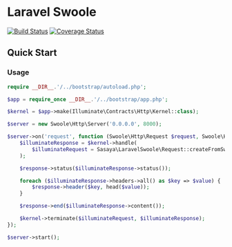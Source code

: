 # Laravel Swoole

[![Build Status](https://travis-ci.org/storyn26383/laravel-swoole.svg?branch=master)](https://travis-ci.org/storyn26383/laravel-swoole)
[![Coverage Status](https://coveralls.io/repos/github/storyn26383/laravel-swoole/badge.svg?branch=master)](https://coveralls.io/github/storyn26383/laravel-swoole?branch=master)

## Quick Start

### Usage

```php
require __DIR__.'/../bootstrap/autoload.php';

$app = require_once __DIR__.'/../bootstrap/app.php';

$kernel = $app->make(Illuminate\Contracts\Http\Kernel::class);

$server = new Swoole\Http\Server('0.0.0.0', 8000);

$server->on('request', function (Swoole\Http\Request $request, Swoole\Http\Response $response) use ($kernel) {
    $illuminateResponse = $kernel->handle(
        $illuminateRequest = Sasaya\LaravelSwoole\Request::createFromSwooleRequest($request)->toIlluminateRequest()
    );

    $response->status($illuminateResponse->status());

    foreach ($illuminateResponse->headers->all() as $key => $value) {
        $response->header($key, head($value));
    }

    $response->end($illuminateResponse->content());

    $kernel->terminate($illuminateRequest, $illuminateResponse);
});

$server->start();
```
